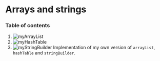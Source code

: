 # Arrays and strings

### Table of contents
1. ![myArrayList](./myArrayList)
2. ![myHashTable](./myHashTable)
3. ![myStringBuilder](./myStringBuilder)
Implementation of my own version of `arrayList`, `hashTable` and `stringBuilder`.

